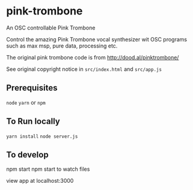 # pink-trombone
An OSC controllable Pink Trombone


Control the amazing Pink Trombone vocal synthesizer wit OSC programs such as max msp, pure data, processing etc.


The original pink trombone code is from http://dood.al/pinktrombone/

See original copyright notice in `src/index.html` and `src/app.js`

## Prerequisites
`node`
`yarn` or `npm`


## To Run locally
`yarn install`
`node server.js` 


## To develop
npm start 
npm start to watch files

view app at localhost:3000


<!-- npm run start:dev to runserver -->
